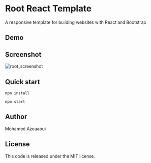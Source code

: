 # Root React Template
A responsive template for building websites with React and Bootstrap


## Demo

## Screenshot

![root_screenshot](https://user-images.githubusercontent.com/25878302/61295297-029b0880-a7d8-11e9-84dd-21bb9acc9bb7.jpg)

## Quick start

```
npm install 

npm start
```

## Author
Mohamed Azouaoui

## License
This code is released under the MIT license.
